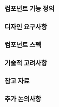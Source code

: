## 컴포넌트 기능 정의
<!-- 이 컴포넌트의 주요 기능과 사용 사례에 대해 설명해주세요. -->

## 디자인 요구사항
<!-- 컴포넌트에 특화된 디자인 요구사항이 있다면 적어주세요. -->

## 컴포넌트 스펙
<!-- 컴포넌트가 제공하는 인터페이스, 예시 사용 코드를 자유롭게 작성해주세요. -->

## 기술적 고려사항
<!-- 컴포넌트 구현에 필요한 기술적 고려사항이나 논의가 필요한 주제가 있다면 적어주세요. -->

## 참고 자료
<!-- 컴포넌트 구현에 도움이 되는 참고 자료가 있다면 첨부해주세요. -->

## 추가 논의사항
<!-- 추가로 알아야 할 참고사항이 있으면 적어주세요. -->
